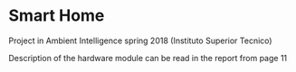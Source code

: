 # Smart Home
Project in Ambient Intelligence spring 2018 (Instituto Superior Tecnico)

Description of the hardware module can be read in the report from page 11
